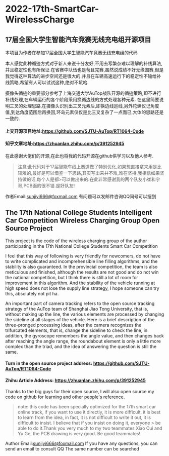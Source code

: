 # 2022-17th-SmartCar-WirelessCharge
## 17届全国大学生智能汽车竞赛无线充电组开源项目

本项目为作者在参加17届全国大学生智能汽车竞赛无线充电组的代码  

本人感觉此种循迹方式对于新人来说十分友好,不用去写繁杂难以理解的补线算法,并且稳定性也有所保证.在省赛中队伍也是苟且完赛,虽然说成绩不好无缘国赛,但是我觉得这种算法的进步空间还是很大的.并且在车辆高速运行下的稳定性不输给补线策略,希望有人可以试试这种,绝对不坑哈.

摄像头循迹的重要部分参考了上海交通大学AuTop战队开源的循迹策略,即不进行补线处理,在车辆运行的各个阶段采用换循边线的方式处理各种元素.
在这里简要说明三叉的处理思路,在摄像头识别出三叉元素后,即换边线巡线,另外陀螺仪记角度值,到达角度范围后再换回,环岛元素仅仅是比三叉复杂了一点而已,大体的思路还是一致的.
  
#### 上交开源项目地址:https://github.com/SJTU-AuTop/RT1064-Code
#### 知乎文章地址:https://zhuanlan.zhihu.com/p/391252945

在此感谢大佬们的开源,在此也将我的代码开源在github供学习以及他人参考.

>注意:此代码对于17届智能车线上赛道做了特别优化,如果想直接拿来用是比较难的,最好是可以借鉴一下思路,其实写出来并不难,难在坚持.我相信如果坚持做的话,每个人是都>可以做出来的.在此非常感谢我的两个队友小崔和宇哥,PCB画的很不错.是好队友!

作者Email:sunjiyi666@foxmail.com 有问题可以发邮件咨询QQ同号可以搜到







## The 17th National College Students Intelligent Car Competition Wireless Charging Group Open Source Project

This project is the code of the wireless charging group of the author participating in the 17th National College Students Smart Car Competition 


I feel that this way of following is very friendly for newcomers, do not have to write complicated and incomprehensible line filling algorithms, and the stability is also guaranteed. In the provincial competition, the team is also meticulous and finished, although the results are not good and do not win the national competition, but I think there is still a lot of room for improvement in this algorithm. And the stability of the vehicle running at high speed does not lose the supply line strategy, I hope someone can try this, absolutely not pit ha.

An important part of camera tracking refers to the open source tracking strategy of the AuTop team of Shanghai Jiao Tong University, that is, without making up the line, the various elements are processed by changing the sideline at all stages of the vehicle.
Here is a brief description of the three-pronged processing ideas, after the camera recognizes the trifurcated elements, that is, change the sideline to check the line, in addition, the gyroscope remembers the angle value, and then changes back after reaching the angle range, the roundabout element is only a little more complex than the triad, and the idea of answering the question is still the same.
  
#### Turn in the open source project address: https://github.com/SJTU-AuTop/RT1064-Code
#### Zhihu Article Address: https://zhuanlan.zhihu.com/p/391252945

Thanks to the big guys for their open source, I will also open source my code on github for learning and other people's reference.

> note: this code has been specially optimized for the 17th smart car online track, if you want to use it directly, it is more difficult, it is best to learn from the idea, in fact, it is not difficult to write it out, it is difficult to insist. I believe that if you insist on doing it, everyone > be able to do it.Thank you very much to my two teammates Xiao Cui and Yu Ge, the PCB drawing is very good. Be good teammates!

Author Email:sunjiyi666@foxmail.com If you have any questions, you can send an email to consult QQ The same number can be searched

